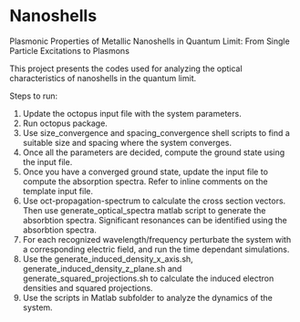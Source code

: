 # Nanoshells
Plasmonic Properties of Metallic Nanoshells in Quantum Limit: From Single Particle Excitations to Plasmons

This project presents the codes used for analyzing the optical characteristics of nanoshells in the quantum limit.

Steps to run:

1) Update the octopus input file with the system parameters.
2) Run octopus package.
3) Use size_convergence and spacing_convergence shell scripts to find a suitable size and spacing where the system converges.
4) Once all the parameters are decided, compute the ground state using the input file.
5) Once you have a converged ground state, update the input file to compute the absorption spectra.
Refer to inline comments on the template input file.
6) Use oct-propagation-spectrum to calculate the cross section vectors. 
Then use generate_optical_spectra matlab script to generate the absorbtion spectra.
Significant resonances can be identified using the absorbtion spectra.
7) For each recognized wavelength/frequency perturbate the system with a corresponding electric field,
and run the time dependant simulations.
8) Use the generate_induced_density_x_axis.sh, generate_induced_density_z_plane.sh and generate_squared_projections.sh
to calculate the induced electron densities and squared projections.
9) Use the scripts in Matlab subfolder to analyze the dynamics of the system.
